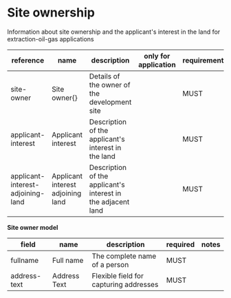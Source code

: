 # Site ownership

Information about site ownership and the applicant's interest in the land
for extraction-oil-gas applications


| reference | name | description | only for application | requirement | notes |
| --- | --- | --- | --- | --- | --- |
| site-owner | Site owner{} | Details of the owner of the development site |  | MUST |  |
| applicant-interest | Applicant interest | Description of the applicant's interest in the land |  | MUST |  |
| applicant-interest-adjoining-land | Applicant interest adjoining land | Description of the applicant's interest in the adjacent land |  | MUST |  |


**Site owner model**

field | name | description | required | notes
-- | -- | -- | -- | --
fullname | Full name | The complete name of a person | MUST | 
address-text | Address Text | Flexible field for capturing addresses | MUST | 

